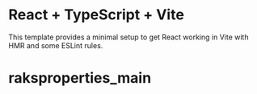 # React + TypeScript + Vite

This template provides a minimal setup to get React working in Vite with HMR and some ESLint rules.
# raksproperties_main
